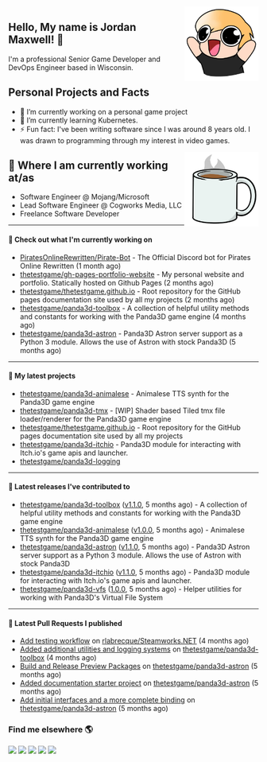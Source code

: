 <img src="https://raw.githubusercontent.com/thetestgame/thetestgame/master/images/emotes/testhappyflipped.png" width="150" align="right">

Hello, My name is Jordan Maxwell! :wave:
----

I'm a professional Senior Game Developer and DevOps Engineer based in Wisconsin.

## Personal Projects and Facts

- 🔭 I’m currently working on a personal game project
- 🌱 I’m currently learning Kubernetes.
- ⚡ Fun fact: I've been writing software since I was around 8 years old. I was drawn to programming through my interest in video games.

<img src="https://raw.githubusercontent.com/thetestgame/thetestgame/master/images/emotes/coffee.png" width="150" align="right">

## :briefcase: Where I am currently working at/as

* Software Engineer @ Mojang/Microsoft
* Lead Software Engineer @ Cogworks Media, LLC
* Freelance Software Developer

---

#### 👷 Check out what I'm currently working on


- [PiratesOnlineRewritten/Pirate-Bot](https://github.com/PiratesOnlineRewritten/Pirate-Bot) - The Official Discord bot for Pirates Online Rewritten (1 month ago)
- [thetestgame/gh-pages-portfolio-website](https://github.com/thetestgame/gh-pages-portfolio-website) - My personal website and portfolio. Statically hosted on Github Pages (2 months ago)
- [thetestgame/thetestgame.github.io](https://github.com/thetestgame/thetestgame.github.io) - Root repository for the GitHub pages documentation site used by all my projects (2 months ago)
- [thetestgame/panda3d-toolbox](https://github.com/thetestgame/panda3d-toolbox) - A collection of helpful utility methods and constants for working with the Panda3D game engine (4 months ago)
- [thetestgame/panda3d-astron](https://github.com/thetestgame/panda3d-astron) - Panda3D Astron server support as a Python 3 module. Allows the use of Astron with stock Panda3D (5 months ago)

---

#### 🌱 My latest projects

- [thetestgame/panda3d-animalese](https://github.com/thetestgame/panda3d-animalese) - Animalese TTS synth for the Panda3D game engine
- [thetestgame/panda3d-tmx](https://github.com/thetestgame/panda3d-tmx) - [WIP] Shader based Tiled tmx file loader/renderer for the Panda3D game engine
- [thetestgame/thetestgame.github.io](https://github.com/thetestgame/thetestgame.github.io) - Root repository for the GitHub pages documentation site used by all my projects
- [thetestgame/panda3d-itchio](https://github.com/thetestgame/panda3d-itchio) - Panda3D module for interacting with Itch.io&#39;s game apis and launcher.
- [thetestgame/panda3d-logging](https://github.com/thetestgame/panda3d-logging)

---

#### 🔭 Latest releases I've contributed to

- [thetestgame/panda3d-toolbox](https://github.com/thetestgame/panda3d-toolbox) ([v1.1.0](https://github.com/thetestgame/panda3d-toolbox/releases/tag/v1.1.0), 5 months ago) - A collection of helpful utility methods and constants for working with the Panda3D game engine
- [thetestgame/panda3d-animalese](https://github.com/thetestgame/panda3d-animalese) ([v1.0.0](https://github.com/thetestgame/panda3d-animalese/releases/tag/v1.0.0), 5 months ago) - Animalese TTS synth for the Panda3D game engine
- [thetestgame/panda3d-astron](https://github.com/thetestgame/panda3d-astron) ([v1.1.0](https://github.com/thetestgame/panda3d-astron/releases/tag/v1.1.0), 5 months ago) - Panda3D Astron server support as a Python 3 module. Allows the use of Astron with stock Panda3D
- [thetestgame/panda3d-itchio](https://github.com/thetestgame/panda3d-itchio) ([v1.1.0](https://github.com/thetestgame/panda3d-itchio/releases/tag/v1.1.0), 5 months ago) - Panda3D module for interacting with Itch.io&#39;s game apis and launcher.
- [thetestgame/panda3d-vfs](https://github.com/thetestgame/panda3d-vfs) ([1.0.0](https://github.com/thetestgame/panda3d-vfs/releases/tag/1.0.0), 5 months ago) - Helper utilities for working with Panda3D&#39;s Virtual File System

---

#### 🔨 Latest Pull Requests I published

- [Add testing workflow](https://github.com/rlabrecque/Steamworks.NET/pull/661) on [rlabrecque/Steamworks.NET](https://github.com/rlabrecque/Steamworks.NET) (4 months ago)
- [Added additional utilities and logging systems](https://github.com/thetestgame/panda3d-toolbox/pull/1) on [thetestgame/panda3d-toolbox](https://github.com/thetestgame/panda3d-toolbox) (4 months ago)
- [Build and Release Preview Packages](https://github.com/thetestgame/panda3d-astron/pull/3) on [thetestgame/panda3d-astron](https://github.com/thetestgame/panda3d-astron) (5 months ago)
- [Added documentation starter project](https://github.com/thetestgame/panda3d-astron/pull/2) on [thetestgame/panda3d-astron](https://github.com/thetestgame/panda3d-astron) (5 months ago)
- [Add initial interfaces and a more complete binding](https://github.com/thetestgame/panda3d-astron/pull/1) on [thetestgame/panda3d-astron](https://github.com/thetestgame/panda3d-astron) (5 months ago)

### Find me elsewhere 🌎

<a href="https://linkedin.com/in/thetestgame" target="_blank" rel="noopener noreferrer"><img src="https://img.shields.io/badge/LinkedIn-Jordan%20Maxwell-purple?logo=linkedin&logoColor=blue&color=blue&style=flat-square" /></a>
<a href="https://twitter.com/thetestgame2" target="_blank" rel="noopener noreferrer"><img src="https://img.shields.io/badge/Twitter-thetestgame2-purple?logo=twitter&logoColor=white&color=blue&style=flat-square" /></a>
<a href="https://twitch.tv/thetestgame" target="_blank" rel="noopener noreferrer"><img src="https://img.shields.io/badge/Twitch-thetestgame-purple?labelColor=6441a5&logo=twitch&logoColor=white&&style=flat-square" /></a>
<a href="https://youtube.com/channel/UCe3YxaTrVk25oaO1mFSs2cw" target="_blank" rel="noopener noreferrer"><img src="https://img.shields.io/badge/Youtube-Jordan%20Maxwell-red?labelColor=FF0000&logo=youtube&logoColor=white&style=flat-square&color=red" /></a>
<a href="https://steamcommunity.com/id/thetestgame" target="_blank" rel="noopener noreferrer"><img src="https://img.shields.io/badge/Steam-thetestgame-purple?logo=steam&logoColor=black&color=black&style=flat-square" /></a>
